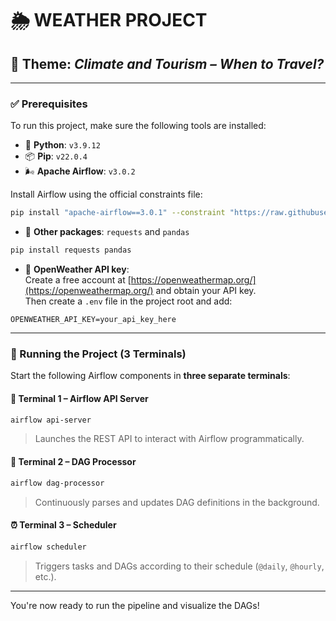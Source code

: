 # 🌦️ WEATHER PROJECT

## 📌 Theme: *Climate and Tourism – When to Travel?*

---

### ✅ Prerequisites

To run this project, make sure the following tools are installed:

- 🐍 **Python**: `v3.9.12`
- 📦 **Pip**: `v22.0.4`
- 🌬️ **Apache Airflow**: `v3.0.2`

Install Airflow using the official constraints file:

```bash
pip install "apache-airflow==3.0.1" --constraint "https://raw.githubusercontent.com/apache/airflow/constraints-3.0.1/constraints-3.9.txt"
```

- 🔗 **Other packages**: `requests` and `pandas`

```bash
pip install requests pandas
```

- 🔑 **OpenWeather API key**:  
  Create a free account at [https://openweathermap.org/](https://openweathermap.org/) and obtain your API key.  
  Then create a `.env` file in the project root and add:

```
OPENWEATHER_API_KEY=your_api_key_here
```

---

### 🧪 Running the Project (3 Terminals)

Start the following Airflow components in **three separate terminals**:

#### 📡 Terminal 1 – Airflow API Server
```bash
airflow api-server
```
> Launches the REST API to interact with Airflow programmatically.

#### 🔄 Terminal 2 – DAG Processor
```bash
airflow dag-processor
```
> Continuously parses and updates DAG definitions in the background.

#### ⏰ Terminal 3 – Scheduler
```bash
airflow scheduler
```
> Triggers tasks and DAGs according to their schedule (`@daily`, `@hourly`, etc.).

---

You're now ready to run the pipeline and visualize the DAGs!
